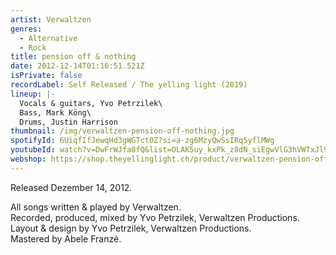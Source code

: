 ```yaml
---
artist: Verwaltzen
genres:
  - Alternative
  - Rock
title: pension off & nothing
date: 2012-12-14T01:16:51.521Z
isPrivate: false
recordLabel: Self Released / The yelling light (2019)
lineup: |-
  Vocals & guitars, Yvo Petrzilek\
  Bass, Mark Köng\
  Drums, Justin Harrison
thumbnail: /img/verwaltzen-pension-off-nothing.jpg
spotifyId: 6UiqfIfJewqHd3gWGTct0Z?si=a-zg6MzyQwSsIRq5yflMWg
youtubeId: watch?v=DwFrWJfa8fQ&list=OLAK5uy_kxPk_z8dN_siEgwVlG3hVWTxJl99e2Q5A
webshop: https://shop.theyellinglight.ch/product/verwaltzen-pension-off-nothing-digital/
---
```

Released Dezember 14, 2012.

All songs written & played by Verwaltzen.\
Recorded, produced, mixed by Yvo Petrzilek, Verwaltzen Productions.\
Layout & design by Yvo Petrzilek, Verwaltzen Productions.\
Mastered by Abele Franzé.
